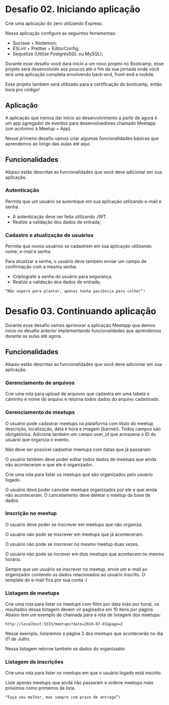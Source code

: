 # Desafio 02. Iniciando aplicação

Crie uma aplicação do zero utilizando Express.

Nessa aplicação configure as seguintes ferramentas:

- Sucrase + Nodemon;
- ESLint + Prettier + EditorConfig;
- Sequelize (Utilize PostgresSQL ou MySQL);

Durante esse desafio você dará início a um novo projeto no Bootcamp, esse projeto será desenvolvido aos poucos até o fim da sua jornada onde você terá uma aplicação completa envolvendo back-end, front-end e mobile.

Esse projeto também será utilizado para a certificação do bootcamp, então bora pro código!

## Aplicação

A aplicação que iremos dar início ao desenvolvimento a partir de agora é um app agregador de eventos para desenvolvedores chamado Meetapp (um acrônimo à Meetup + App).

Nesse primeiro desafio vamos criar algumas funcionalidades básicas que aprendemos ao longo das aulas até aqui.

## Funcionalidades

Abaixo estão descritas as funcionalidades que você deve adicionar em sua aplicação.

### Autenticação

Permita que um usuário se autentique em sua aplicação utilizando e-mail e senha.

- A autenticação deve ser feita utilizando JWT.
- Realize a validação dos dados de entrada;

### Cadastro e atualização de usuários

Permita que novos usuários se cadastrem em sua aplicação utilizando nome, e-mail e senha.

Para atualizar a senha, o usuário deve também enviar um campo de confirmação com a mesma senha.

- Criptografe a senha do usuário para segurança.
- Realize a validação dos dados de entrada;

```
“Não espere para plantar, apenas tenha paciência para colher”!
```

# Desafio 03. Continuando aplicação

Durante esse desafio vamos aprimorar a aplicação Meetapp que demos início no desafio anterior implementando funcionalidades que aprendemos durante as aulas até agora.

## Funcionalidades

Abaixo estão descritas as funcionalidades que você deve adicionar em sua aplicação.

### Gerenciamento de arquivos

Crie uma rota para upload de arquivos que cadastra em uma tabela o caminho e nome do arquivo e retorna todos dados do arquivo cadastrado.

### Gerenciamento de meetups

O usuário pode cadastrar meetups na plataforma com título do meetup, descrição, localização, data e hora e imagem (banner). Todos campos são obrigatórios. Adicione também um campo user_id que armazena o ID do usuário que organiza o evento.

Não deve ser possível cadastrar meetups com datas que já passaram.

O usuário também deve poder editar todos dados de meetups que ainda não aconteceram e que ele é organizador.

Crie uma rota para listar os meetups que são organizados pelo usuário logado.

O usuário deve poder cancelar meetups organizados por ele e que ainda não aconteceram. O cancelamento deve deletar o meetup da base de dados.

### Inscrição no meetup

O usuário deve poder se inscrever em meetups que não organiza.

O usuário não pode se inscrever em meetups que já aconteceram.

O usuário não pode se inscrever no mesmo meetup duas vezes.

O usuário não pode se increver em dois meetups que acontecem no mesmo horário.

Sempre que um usuário se inscrever no meetup, envie um e-mail ao organizador contendo os dados relacionados ao usuário inscrito. O template do e-mail fica por sua conta :)

### Listagem de meetups

Crie uma rota para listar os meetups com filtro por data (não por hora), os resultados dessa listagem devem vir paginados em 10 itens por página. Abaixo tem um exemplo de chamada para a rota de listagem dos meetups:

```
http://localhost:3333/meetups?date=2019-07-01&page=2
```

Nesse exemplo, listaremos a página 2 dos meetups que acontecerão no dia 01 de Julho.

Nessa listagem retorne também os dados do organizador.

### Listagem de inscrições

Crie uma rota para listar os meetups em que o usuário logado está inscrito.

Liste apenas meetups que ainda não passaram e ordene meetups mais próximos como primeiros da lista.

```
“Faça seu melhor, mas sempre com prazo de entrega”!
```
